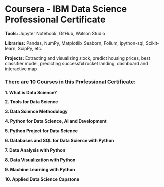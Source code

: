 # Coursera - IBM Data Science Professional Certificate
**Tools:** Jupyter Notebook, GitHub, Watson Studio

**Libraries:** Pandas, NumPy, Matplotlib, Seaborn, Folium, ipython-sql, Scikit-learn, ScipPy, etc.

**Projects:** Extracting and visualizing stock, predict housing prices, best classifier model, predicting successful rocket landing, dashboard and interactive map

### There are 10 Courses in this Professional Certificate:

**1. What is Data Science?**

**2. Tools for Data Science**

**3. Data Science Methodology**

**4. Python for Data Science, AI and Development**

**5. Python Project for Data Science**

**6. Databases and SQL for Data Science with Python**

**7. Data Analysis with Python**

**8. Data Visualization with Python**

**9. Machine Learning with Python**

**10. Applied Data Science Capstone**
